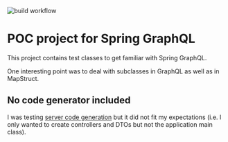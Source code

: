 ![build workflow](https://github.com/Zigu/graphql-poc/actions/workflows/gradle.yml/badge.svg)

# POC project for Spring GraphQL

This project contains test classes to get familiar with Spring GraphQL.

One interesting point was to deal with subclasses in GraphQL as well as in MapStruct.

## No code generator included

I was testing [server code generation](https://github.com/graphql-java-generator/graphql-gradle-plugin-project) but it did not fit my expectations 
(i.e. I only wanted to create controllers and DTOs but not the application main class).
